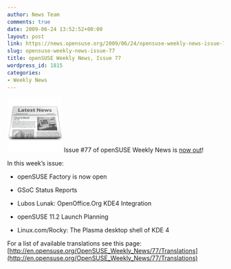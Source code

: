 ```yaml
---
author: News Team
comments: true
date: 2009-06-24 13:52:52+00:00
layout: post
link: https://news.opensuse.org/2009/06/24/opensuse-weekly-news-issue-77/
slug: opensuse-weekly-news-issue-77
title: openSUSE Weekly News, Issue 77
wordpress_id: 1815
categories:
- Weekly News
---
```


![news](/wp-content/uploads/2007/11/knewsticker.png) Issue #77 of openSUSE Weekly News is [now out](http://en.opensuse.org/OpenSUSE_Weekly_News/77)!  
  

In this week’s issue:
 

  * openSUSE Factory is now open 

  *  GSoC Status Reports

  *  Lubos Lunak: OpenOffice.Org KDE4 Integration 

  *  openSUSE 11.2 Launch Planning 

  *  Linux.com/Rocky: The Plasma desktop shell of KDE 4




For a list of available translations see this page:
[http://en.opensuse.org/OpenSUSE_Weekly_News/77/Translations](http://en.opensuse.org/OpenSUSE_Weekly_News/77/Translations)
